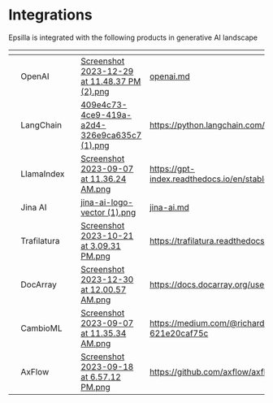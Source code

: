 # Integrations

Epsilla is integrated with the following products in generative AI landscape

<table data-view="cards"><thead><tr><th></th><th></th><th></th><th data-hidden data-card-cover data-type="files"></th><th data-hidden data-card-target data-type="content-ref"></th></tr></thead><tbody><tr><td></td><td>OpenAI</td><td></td><td><a href="../../.gitbook/assets/Screenshot 2023-12-29 at 11.48.37 PM (2).png">Screenshot 2023-12-29 at 11.48.37 PM (2).png</a></td><td><a href="openai.md">openai.md</a></td></tr><tr><td></td><td>LangChain</td><td></td><td><a href="../../.gitbook/assets/409e4c73-4ce9-419a-a2d4-326e9ca635c7 (1).png">409e4c73-4ce9-419a-a2d4-326e9ca635c7 (1).png</a></td><td><a href="https://python.langchain.com/docs/integrations/vectorstores/epsilla">https://python.langchain.com/docs/integrations/vectorstores/epsilla</a></td></tr><tr><td></td><td>LlamaIndex</td><td></td><td><a href="../../.gitbook/assets/Screenshot 2023-09-07 at 11.36.24 AM.png">Screenshot 2023-09-07 at 11.36.24 AM.png</a></td><td><a href="https://gpt-index.readthedocs.io/en/stable/examples/vector_stores/EpsillaIndexDemo.html">https://gpt-index.readthedocs.io/en/stable/examples/vector_stores/EpsillaIndexDemo.html</a></td></tr><tr><td></td><td>Jina AI</td><td></td><td><a href="../../.gitbook/assets/jina-ai-logo-vector (1).png">jina-ai-logo-vector (1).png</a></td><td><a href="jina-ai.md">jina-ai.md</a></td></tr><tr><td></td><td>Trafilatura</td><td></td><td><a href="../../.gitbook/assets/Screenshot 2023-10-21 at 3.09.31 PM.png">Screenshot 2023-10-21 at 3.09.31 PM.png</a></td><td><a href="https://trafilatura.readthedocs.io/en/latest/tutorial-epsilla.html">https://trafilatura.readthedocs.io/en/latest/tutorial-epsilla.html</a></td></tr><tr><td></td><td>DocArray</td><td></td><td><a href="../../.gitbook/assets/Screenshot 2023-12-30 at 12.00.57 AM.png">Screenshot 2023-12-30 at 12.00.57 AM.png</a></td><td><a href="https://docs.docarray.org/user_guide/storing/index_epsilla/">https://docs.docarray.org/user_guide/storing/index_epsilla/</a></td></tr><tr><td></td><td>CambioML</td><td></td><td><a href="../../.gitbook/assets/Screenshot 2023-09-07 at 11.35.34 AM.png">Screenshot 2023-09-07 at 11.35.34 AM.png</a></td><td><a href="https://medium.com/@richard_50832/partnership-between-cambioml-and-epsilla-621e20caf75c">https://medium.com/@richard_50832/partnership-between-cambioml-and-epsilla-621e20caf75c</a></td></tr><tr><td></td><td>AxFlow</td><td></td><td><a href="../../.gitbook/assets/Screenshot 2023-09-18 at 6.57.12 PM.png">Screenshot 2023-09-18 at 6.57.12 PM.png</a></td><td><a href="https://github.com/axflow/axflow/blob/main/packages/axgen/src/vector_stores/epsilla.ts">https://github.com/axflow/axflow/blob/main/packages/axgen/src/vector_stores/epsilla.ts</a></td></tr></tbody></table>
